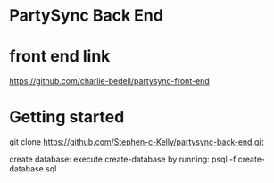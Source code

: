 # PartySync Back End

# front end link
https://github.com/charlie-bedell/partysync-front-end

# Getting started
git clone https://github.com/Stephen-c-Kelly/partysync-back-end.git 

create database: execute create-database by running:
psql -f create-database.sql 



